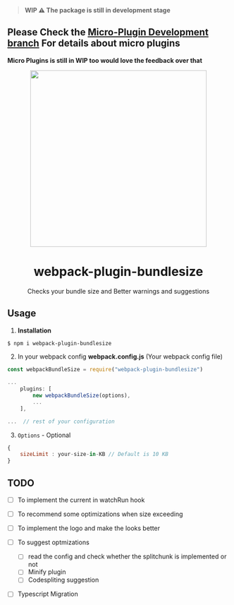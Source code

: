 > **WIP :warning: The package is still in development stage**

## Please Check the [Micro-Plugin Development branch](https://github.com/anikethsaha/webpack-plugin-bundlesize/tree/micro-plugin-development) For details about micro plugins
**Micro Plugins is still in WIP too would love the feedback over that**

<p align="center" >
    <img src="https://imgur.com/A2YgC4S.png" width="400px" />
</p>
<h1  align="center"> webpack-plugin-bundlesize </h1>

<p align="center" >
Checks your bundle size and Better warnings and suggestions

</p>




## Usage
1. **Installation**
```bash
$ npm i webpack-plugin-bundlesize
```

2. In your webpack config
**webpack.config.js** (Your webpack config file)
```js
const webpackBundleSize = require("webpack-plugin-bundlesize")

...
    plugins: [
        new webpackBundleSize(options),
        ...
    ],

...  // rest of your configuration

```

3. `Options` - Optional
```js
{
    sizeLimit : your-size-in-KB // Default is 10 KB
}
```



## TODO
- [ ] To implement the current in watchRun hook

- [ ] To recommend some optimizations when size exceeding

- [ ] To implement the logo and make the looks better

- [ ] To suggest optmizations
   - [ ] read the config and check whether the splitchunk is implemented or not
   - [ ] Minify plugin
   - [ ] Codespliting suggestion

- [ ] Typescript Migration

